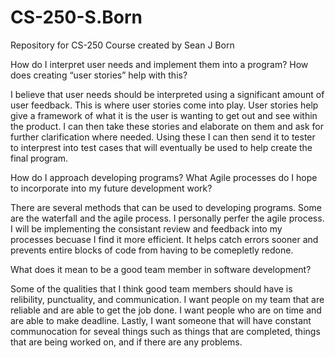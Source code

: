 # CS-250-S.Born
Repository for CS-250 Course created by Sean J Born

How do I interpret user needs and implement them into a program? How does creating “user stories” help with this?

I believe that user needs should be interpreted using a significant amount of user feedback. This is where user stories come into play. User stories help give a framework of what it is the user is wanting to get out and see within the product. I can then take these stories and elaborate on them and ask for further clarification where needed. Using these I can then send it to tester to interprest into test cases that will eventually be used to help create the final program. 

How do I approach developing programs? What Agile processes do I hope to incorporate into my future development work?

There are several methods that can be used to developing programs. Some are the waterfall and the agile process. I personally perfer the agile process. I will be implementing the consistant review and feedback into my processes becuase I find it more efficient. It helps catch errors sooner and prevents entire blocks of code from having to be comepletly redone. 

What does it mean to be a good team member in software development?

Some of the qualities that I think good team members should have is relibility, punctuality, and communication. I want people on my team that are reliable and are able to get the job done. I want people who are on time and are able to make deadline. Lastly, I want someone that will have constant communocation for seveal things such as things that are completed, things that are being worked on, and if there are any problems. 

